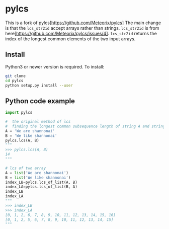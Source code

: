 # pylcs
This is a fork of pylcs[https://github.com/Meteorix/pylcs]
The main change is that the `lcs_str2id` accept arrays rather than strings. `lcs_str2id` is from here[https://github.com/Meteorix/pylcs/issues/4].
`lcs_str2id` returns the index of the longest common elements of the two input arrays.


Install
-------
Python3 or newer version is required.
To install:
```bash
git clone
cd pylcs
python setup.py install --user
```



Python code example
-------------------

```python
import pylcs

#  the original method of lcs
#  finding the longest common subsequence length of string A and string B
A = 'We are shannonai'
B = 'We like shannonai'
pylcs.lcs(A, B)
"""
>>> pylcs.lcs(A, B)
14
"""

# lcs of two array
A = list('We are shannonai')
B = list('We like shannonai')
index_LB=pylcs.lcs_of_list(A, B)
index_LA=pylcs.lcs_of_list(B, A)
index_LB
index_LA
"""
>>> index_LB
>>> index_LA
[0, 1, 2, 6, 7, 8, 9, 10, 11, 12, 13, 14, 15, 16]
[0, 1, 2, 5, 6, 7, 8, 9, 10, 11, 12, 13, 14, 15]
"""


